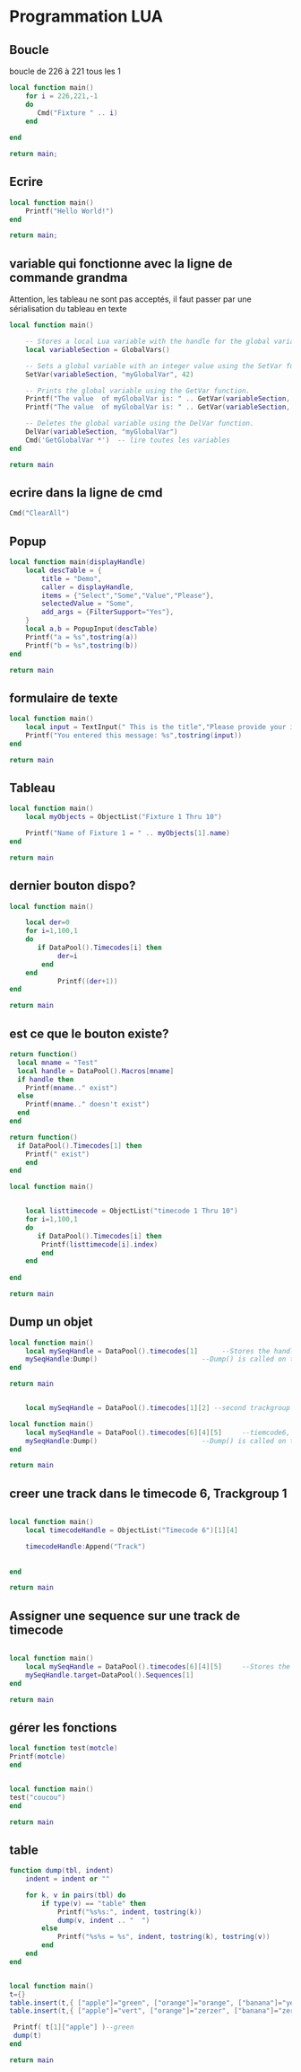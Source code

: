 
# Programmation LUA

## Boucle
boucle de 226 à 221 tous les 1
```lua
local function main()
	for i = 226,221,-1 
	do 
	   Cmd("Fixture " .. i) 
	end
    
end

return main;
```
## Ecrire
```lua
local function main()
    Printf("Hello World!")
end

return main;
```

## variable qui fonctionne avec la ligne de commande grandma
Attention, les tableau ne sont pas acceptés, il faut passer par une sérialisation du tableau en texte

```lua
local function main()

    -- Stores a local Lua variable with the handle for the global variables.
    local variableSection = GlobalVars()

    -- Sets a global variable with an integer value using the SetVar function.
    SetVar(variableSection, "myGlobalVar", 42)

    -- Prints the global variable using the GetVar function.
    Printf("The value  of myGlobalVar is: " .. GetVar(variableSection, "myGlobalVar"))
    Printf("The value  of myGlobalVar is: " .. GetVar(variableSection, "FadeTime"))

    -- Deletes the global variable using the DelVar function.
    DelVar(variableSection, "myGlobalVar")
    Cmd('GetGlobalVar *')  -- lire toutes les variables
end

return main
```
## ecrire dans la ligne de cmd
```lua
Cmd("ClearAll")
```
## Popup
```lua
local function main(displayHandle)
    local descTable = {
        title = "Demo",
        caller = displayHandle,
        items = {"Select","Some","Value","Please"},
        selectedValue = "Some",
        add_args = {FilterSupport="Yes"},
    }
    local a,b = PopupInput(descTable)
    Printf("a = %s",tostring(a))
    Printf("b = %s",tostring(b))
end

return main
```
## formulaire de texte
```lua
local function main()
    local input = TextInput(" This is the title","Please provide your input here")
    Printf("You entered this message: %s",tostring(input))
end

return main
```
## Tableau
```lua
local function main()
    local myObjects = ObjectList("Fixture 1 Thru 10")

    Printf("Name of Fixture 1 = " .. myObjects[1].name)
end

return main
```
## dernier bouton dispo?
```lua
local function main()

	local der=0
	for i=1,100,1
    do
 	   if DataPool().Timecodes[i] then
			der=i
	    end
    end
    	    Printf((der+1))
end

return main
```
## est ce que le bouton existe?
```lua
return function()
  local mname = "Test"
  local handle = DataPool().Macros[mname]
  if handle then 
    Printf(mname.." exist")
  else
    Printf(mname.." doesn't exist")
  end
end
```
```lua
return function()
  if DataPool().Timecodes[1] then 
    Printf(" exist")
    end
end
```
```lua
local function main()


    local listtimecode = ObjectList("timecode 1 Thru 10")
    for i=1,100,1
    do
 	   if DataPool().Timecodes[i] then
	    Printf(listtimecode[i].index)
	    end
    end
    
end

return main
```
## Dump un objet
```lua
local function main()
    local mySeqHandle = DataPool().timecodes[1]      --Stores the handle for the selected sequence in a local variable 
    mySeqHandle:Dump()                          --Dump() is called on the variable
end

return main
```
```lua

    local mySeqHandle = DataPool().timecodes[1][2] --second trackgroup  

local function main()
    local mySeqHandle = DataPool().timecodes[6][4][5]     --tiemcode6, 4eme trackgroup, 4eme track 
    mySeqHandle:Dump()                          --Dump() is called on the variable
end

return main
```
## creer une track dans le timecode 6, Trackgroup 1
```lua

local function main()
	local timecodeHandle = ObjectList("Timecode 6")[1][4]

	timecodeHandle:Append("Track")
	
	
end

return main

```
## Assigner une sequence sur une track de timecode
```lua

local function main()
    local mySeqHandle = DataPool().timecodes[6][4][5]     --Stores the handle for the selected sequence in a local variable 
    mySeqHandle.target=DataPool().Sequences[1]
end

return main

```

## gérer les fonctions
```lua
local function test(motcle)
Printf(motcle)
end


local function main()
test("coucou")
end

return main
```
## table
```lua
function dump(tbl, indent)
    indent = indent or ""

    for k, v in pairs(tbl) do
        if type(v) == "table" then
            Printf("%s%s:", indent, tostring(k))
            dump(v, indent .. "  ")
        else
            Printf("%s%s = %s", indent, tostring(k), tostring(v))
        end
    end
end


local function main()
t={}
table.insert(t,{ ["apple"]="green", ["orange"]="orange", ["banana"]="yellow" })
table.insert(t,{ ["apple"]="vert", ["orange"]="zerzer", ["banana"]="zerzer" })

 Printf( t[1]["apple"] )--green
 dump(t)
end

return main
```

